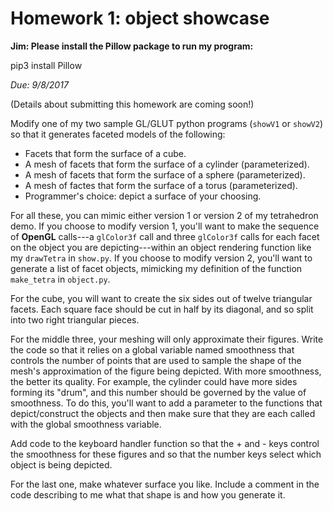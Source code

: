 # Homework 1: object showcase

**Jim: Please install the Pillow package to run my program:**

pip3 install Pillow


*Due: 9/8/2017*

(Details about submitting this homework are coming soon!) 

Modify one of my two sample GL/GLUT python programs (`showV1` or `showV2`) so that it generates faceted models of the following:

* Facets that form the surface of a cube.
* A mesh of facets that form the surface of a cylinder (parameterized).
* A mesh of facets that form the surface of a sphere (parameterized).
* A mesh of factes that form the surface of a torus (parameterized).
* Programmer's choice: depict a surface of your choosing.

For all these, you can mimic either version 1 or version 2 of my tetrahedron demo. If you choose to modify version 1, you'll want to make the sequence of **OpenGL** calls---a `glColor3f` call and three `glColor3f` calls for each facet on the object you are depicting---within an object rendering function like my `drawTetra` in `show.py`. If you choose to modify version 2, you'll want to generate a list of facet objects, mimicking my definition of the function `make_tetra` in `object.py`. 

For the cube, you will want to create the six sides out of twelve triangular facets. Each square face should be cut in half by its diagonal, and so split into two right triangular pieces. 

For the middle three, your meshing will only approximate their figures. Write the code so that it relies on a global variable named smoothness that controls the number of points that are used to sample the shape of the mesh's approximation of the figure being depicted. With more smoothness, the better its quality. For example, the cylinder could have more sides forming its "drum", and this number should be governed by the value of smoothness. To do this, you'll want to add a parameter to the functions that depict/construct the objects and then make sure that they are each called with the global smoothness variable. 

Add code to the keyboard handler function so that the + and - keys control the smoothness for these figures and so that the number keys select which object is being depicted.

For the last one, make whatever surface you like. Include a comment in the code describing to me what that shape is and how you generate it. 
